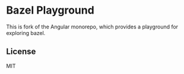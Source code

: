 # Bazel Playground

This is fork of the Angular monorepo, which provides a playground for exploring bazel.

## License

MIT


